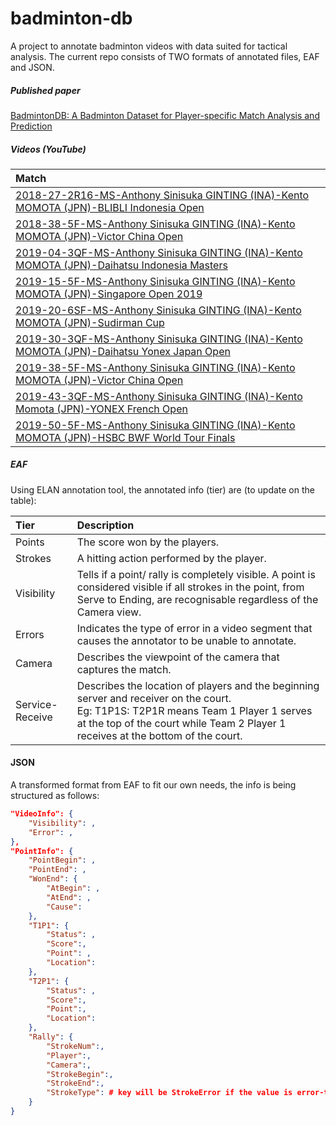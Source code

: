 # badminton-db

A project to annotate badminton videos with data suited for tactical analysis. The current repo consists of TWO formats of annotated files, EAF and JSON.

##### Published paper

[BadmintonDB: A Badminton Dataset for Player-specific Match Analysis and Prediction](https://dl.acm.org/doi/abs/10.1145/3552437.3555696)

##### Videos (YouTube)

| **Match**                                                                                                                                  |
| :----------------------------------------------------------------------------------------------------------------------------------------- |
| [2018-27-2R16-MS-Anthony Sinisuka GINTING (INA)-Kento MOMOTA (JPN)-BLIBLI Indonesia Open](https://www.youtube.com/watch?v=YKjJVB3d860)     |
| [2018-38-5F-MS-Anthony Sinisuka GINTING (INA)-Kento MOMOTA (JPN)-Victor China Open](https://www.youtube.com/watch?v=3mMzr0Rc94c)           |
| [2019-04-3QF-MS-Anthony Sinisuka GINTING (INA)-Kento MOMOTA (JPN)-Daihatsu Indonesia Masters](https://www.youtube.com/watch?v=KDRdcHx3dmI) |
| [2019-15-5F-MS-Anthony Sinisuka GINTING (INA)-Kento MOMOTA (JPN)-Singapore Open 2019](https://youtu.be/KkwNopIQkP4)                        |
| [2019-20-6SF-MS-Anthony Sinisuka GINTING (INA)-Kento MOMOTA (JPN)-Sudirman Cup](https://youtu.be/1kZwH8SU4BQ)                              |
| [2019-30-3QF-MS-Anthony Sinisuka GINTING (INA)-Kento MOMOTA (JPN)-Daihatsu Yonex Japan Open](https://youtu.be/YfyTSydRknQ)                 |
| [2019-38-5F-MS-Anthony Sinisuka GINTING (INA)-Kento MOMOTA (JPN)-Victor China Open](https://youtu.be/zPAuJIkpR3k)                          |
| [2019-43-3QF-MS-Anthony Sinisuka GINTING (INA)-Kento Momota (JPN)-YONEX French Open](https://www.youtube.com/watch?v=MkBe-khRTNs)          |
| [2019-50-5F-MS-Anthony Sinisuka GINTING (INA)-Kento MOMOTA (JPN)-HSBC BWF World Tour Finals](https://www.youtube.com/watch?v=-vBEdAfSX4w)  |

##### EAF

Using ELAN annotation tool, the annotated info (tier) are (to update on the table):

| **Tier**        | **Description**                                                                                                                                                                                                             |
| :-------------- | :-------------------------------------------------------------------------------------------------------------------------------------------------------------------------------------------------------------------------- |
| Points          | The score won by the players.                                                                                                                                                                                               |
| Strokes         | A hitting action performed by the player.                                                                                                                                                                                   |
| Visibility      | Tells if a point/ rally is completely visible. A point is considered visible if all strokes in the point, from Serve to Ending, are recognisable regardless of the Camera view.                                             |
| Errors          | Indicates the type of error in a video segment that causes the annotator to be unable to annotate.                                                                                                                          |
| Camera          | Describes the viewpoint of the camera that captures the match.                                                                                                                                                              |
| Service-Receive | Describes the location of players and the beginning server and receiver on the court. <br> Eg: T1P1S: T2P1R means Team 1 Player 1 serves at the top of the court while Team 2 Player 1 receives at the bottom of the court. |

#### JSON

A transformed format from EAF to fit our own needs, the info is being structured as follows:

```json
"VideoInfo": {
    "Visibility": ,
    "Error": ,
},
"PointInfo": {
    "PointBegin": ,
    "PointEnd": ,
    "WonEnd": {
        "AtBegin": ,
        "AtEnd": ,
        "Cause":
    },
    "T1P1": {
        "Status": ,
        "Score":,
        "Point": ,
        "Location":
    },
    "T2P1": {
        "Status": ,
        "Score":,
        "Point":,
        "Location":
    },
    "Rally": {
        "StrokeNum":,
        "Player":,
        "Camera":,
        "StrokeBegin":,
        "StrokeEnd":,
        "StrokeType": # key will be StrokeError if the value is error-tier
    }
}
```
